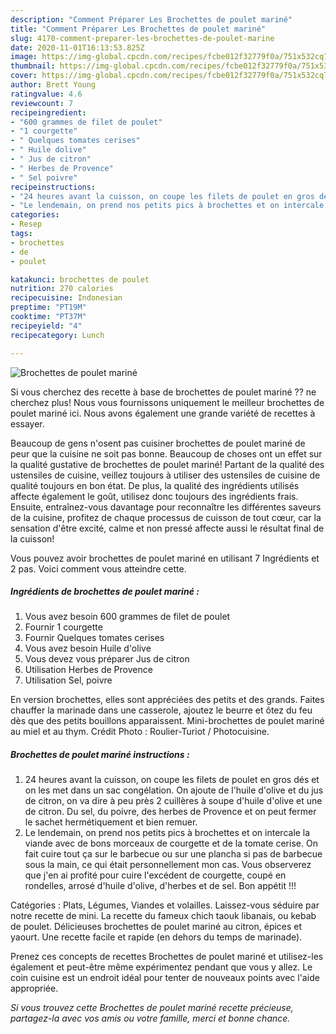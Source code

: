 ```yaml
---
description: "Comment Préparer Les Brochettes de poulet mariné"
title: "Comment Préparer Les Brochettes de poulet mariné"
slug: 4170-comment-preparer-les-brochettes-de-poulet-marine
date: 2020-11-01T16:13:53.825Z
image: https://img-global.cpcdn.com/recipes/fcbe012f32779f0a/751x532cq70/brochettes-de-poulet-marine-photo-principale-de-la-recette.jpg
thumbnail: https://img-global.cpcdn.com/recipes/fcbe012f32779f0a/751x532cq70/brochettes-de-poulet-marine-photo-principale-de-la-recette.jpg
cover: https://img-global.cpcdn.com/recipes/fcbe012f32779f0a/751x532cq70/brochettes-de-poulet-marine-photo-principale-de-la-recette.jpg
author: Brett Young
ratingvalue: 4.6
reviewcount: 7
recipeingredient:
- "600 grammes de filet de poulet"
- "1 courgette"
- " Quelques tomates cerises"
- " Huile dolive"
- " Jus de citron"
- " Herbes de Provence"
- " Sel poivre"
recipeinstructions:
- "24 heures avant la cuisson, on coupe les filets de poulet en gros dés et on les met dans un sac congélation. On ajoute de l&#39;huile d&#39;olive et du jus de citron, on va dire à peu près 2 cuillères à soupe d&#39;huile d&#39;olive et une de citron. Du sel, du poivre, des herbes de Provence et on peut fermer le sachet hermétiquement et bien remuer."
- "Le lendemain, on prend nos petits pics à brochettes et on intercale la viande avec de bons morceaux de courgette et de la tomate cerise. On fait cuire tout ça sur le barbecue ou sur une plancha si pas de barbecue sous la main, ce qui était personnellement mon cas. Vous observerez que j&#39;en ai profité pour cuire l&#39;excédent de courgette, coupé en rondelles, arrosé d&#39;huile d&#39;olive, d&#39;herbes et de sel. Bon appétit !!!"
categories:
- Resep
tags:
- brochettes
- de
- poulet

katakunci: brochettes de poulet 
nutrition: 270 calories
recipecuisine: Indonesian
preptime: "PT19M"
cooktime: "PT37M"
recipeyield: "4"
recipecategory: Lunch

---
```



![Brochettes de poulet mariné](https://img-global.cpcdn.com/recipes/fcbe012f32779f0a/751x532cq70/brochettes-de-poulet-marine-photo-principale-de-la-recette.jpg)

Si vous cherchez des recette à base de brochettes de poulet mariné ?? ne cherchez plus! Nous vous fournissons uniquement le meilleur brochettes de poulet mariné ici. Nous avons également une grande variété de recettes à essayer.

Beaucoup de gens n'osent pas cuisiner brochettes de poulet mariné de peur que la cuisine ne soit pas bonne. Beaucoup de choses ont un effet sur la qualité gustative de brochettes de poulet mariné! Partant de la qualité des ustensiles de cuisine, veillez toujours à utiliser des ustensiles de cuisine de qualité toujours en bon état. De plus, la qualité des ingrédients utilisés affecte également le goût, utilisez donc toujours des ingrédients frais. Ensuite, entraînez-vous davantage pour reconnaître les différentes saveurs de la cuisine, profitez de chaque processus de cuisson de tout cœur, car la sensation d'être excité, calme et non pressé affecte aussi le résultat final de la cuisson!

<!--inarticleads1-->

Vous pouvez avoir brochettes de poulet mariné en utilisant 7 Ingrédients et 2 pas. Voici comment vous atteindre cette.

##### Ingrédients de brochettes de poulet mariné :

1. Vous avez besoin 600 grammes de filet de poulet
1. Fournir 1 courgette
1. Fournir  Quelques tomates cerises
1. Vous avez besoin  Huile d&#39;olive
1. Vous devez vous préparer  Jus de citron
1. Utilisation  Herbes de Provence
1. Utilisation  Sel, poivre


En version brochettes, elles sont appréciées des petits et des grands. Faites chauffer la marinade dans une casserole, ajoutez le beurre et ôtez du feu dès que des petits bouillons apparaissent. Mini-brochettes de poulet mariné au miel et au thym. Crédit Photo : Roulier-Turiot / Photocuisine. 

<!--inarticleads2-->

##### Brochettes de poulet mariné instructions :

1. 24 heures avant la cuisson, on coupe les filets de poulet en gros dés et on les met dans un sac congélation. On ajoute de l&#39;huile d&#39;olive et du jus de citron, on va dire à peu près 2 cuillères à soupe d&#39;huile d&#39;olive et une de citron. Du sel, du poivre, des herbes de Provence et on peut fermer le sachet hermétiquement et bien remuer.
1. Le lendemain, on prend nos petits pics à brochettes et on intercale la viande avec de bons morceaux de courgette et de la tomate cerise. On fait cuire tout ça sur le barbecue ou sur une plancha si pas de barbecue sous la main, ce qui était personnellement mon cas. Vous observerez que j&#39;en ai profité pour cuire l&#39;excédent de courgette, coupé en rondelles, arrosé d&#39;huile d&#39;olive, d&#39;herbes et de sel. Bon appétit !!!


Catégories : Plats, Légumes, Viandes et volailles. Laissez-vous séduire par notre recette de mini. La recette du fameux chich taouk libanais, ou kebab de poulet. Délicieuses brochettes de poulet mariné au citron, épices et yaourt. Une recette facile et rapide (en dehors du temps de marinade). 

<!--inarticleads1-->

<p>
Prenez ces concepts de recettes Brochettes de poulet mariné et utilisez-les également et peut-être même expérimentez pendant que vous y allez. Le coin cuisine est un endroit idéal pour tenter de nouveaux points avec l'aide appropriée.
</p>

<p>
<i>Si vous trouvez cette Brochettes de poulet mariné recette précieuse, partagez-la avec vos amis ou votre famille, merci et bonne chance.</i>
</p>

